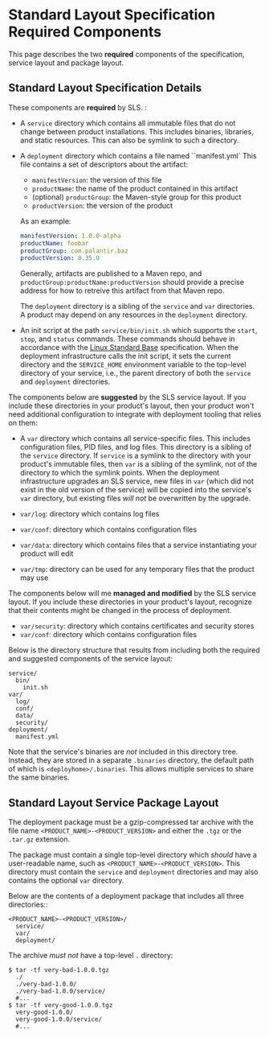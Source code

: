 # Standard Layout Specification Required Components

This page describes the two **required** components of the specification, service layout and package layout.

## Standard Layout Specification Details

These components are **required** by SLS. :

* A ``service`` directory which contains all immutable files that do not change between
  product installations. This includes binaries, libraries, and static resources.
  This can also be symlink to such a directory.

* A ``deployment`` directory which contains a file named ``manifest.yml` This file contains a set of descriptors about the artifact:

   * `manifestVersion`: the version of this file
   * `productName`: the name of the product contained in this artifact
   * (optional) `productGroup`: the Maven-style group for this product
   * `productVersion`: the version of the product

  As an example:
  ```yaml
  manifestVersion: 1.0.0-alpha
  productName: foobar
  productGroup: com.palantir.baz
  productVersion: 0.35.0
  ```
  
  Generally, artifacts are published to a Maven repo, and `productGroup:productName:productVersion` should provide
  a precise address for how to retreive this artifact from that Maven repo.

  The ``deployment`` directory is a sibling of the ``service`` and ``var``
  directories. A product may depend on any resources in the ``deployment`` directory.

* An init script at the path ``service/bin/init.sh`` which supports the ``start``,
  ``stop``, and ``status`` commands. These commands should behave in accordance with the
  [Linux Standard Base](http://refspecs.linuxbase.org/LSB_3.1.1/LSB-Core-generic/LSB-Core-generic/iniscrptact.html)
  specification. When the deployment infrastructure calls the init script, it sets the current directory and the ``SERVICE_HOME``
  environment variable to the top-level directory of your service, i.e., the parent directory of both the
  ``service`` and ``deployment`` directories.

The components below are **suggested** by the SLS service layout. If you include these
directories in your product's layout, then your product won't need additional configuration
to integrate with deployment tooling that relies on them:

* A ``var`` directory which contains all service-specific
  files. This includes configuration files, PID files, and log files.
  This directory is a sibling of the ``service`` directory. If ``service``
  is a symlink to the directory with your product's immutable files, then ``var`` is
  a sibling of the symlink, not of the directory to which the symlink points. When the deployment infrastructure
  upgrades an SLS service, new files in ``var`` (which did not exist in the old version
  of the service) will be copied into the service's ``var`` directory, but existing
  files *will not* be overwritten by the upgrade.

* ``var/log``: directory which contains log files
* ``var/conf``: directory which contains configuration files
* ``var/data``: directory which contains files that a service instantiating your product will edit
* ``var/tmp``: directory can be used for any temporary files that the product may use

The components below will me **managed and modified** by the SLS service layout. If you include these
directories in your product's layout, recognize that their contents might be changed in the process of deployment.

* ``var/security``: directory which contains certificates and security stores
* ``var/conf``: directory which contains configuration files

Below is the directory structure that results from including both the required and suggested
components of the service layout:

    service/
      bin/
        init.sh
    var/
      log/
      conf/
      data/
      security/
    deployment/
      manifest.yml

Note that the service's binaries are *not* included in this directory tree. Instead, they are
stored in a separate ``.binaries`` directory, the default path of which is
``<deployhome>/.binaries``. This allows multiple services to share the same binaries.

## Standard Layout Service Package Layout

The deployment package must be a gzip-compressed tar archive with the file name
``<PRODUCT_NAME>-<PRODUCT_VERSION>`` and either the ``.tgz`` or the ``.tar.gz`` extension.

The package must contain a single top-level directory which *should* have a user-readable name,
such as ``<PRODUCT_NAME>-<PRODUCT_VERSION>``. This directory must contain the ``service`` and
``deployment`` directories and may also contains the optional ``var`` directory.

Below are the contents of a deployment package that includes all three directories::

    <PRODUCT_NAME>-<PRODUCT_VERSION>/
      service/
      var/
      deployment/

The archive *must not* have a top-level ``.`` directory:

    $ tar -tf very-bad-1.0.0.tgz
      ./
      ./very-bad-1.0.0/
      ./very-bad-1.0.0/service/
      #...
    $ tar -tf very-good-1.0.0.tgz
      very-good-1.0.0/
      very-good-1.0.0/service/
      #...
